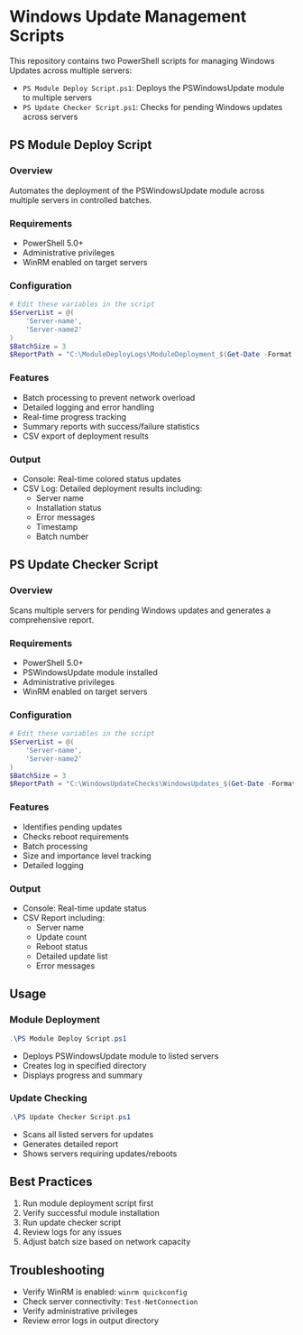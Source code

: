 # Windows Update Management Scripts

This repository contains two PowerShell scripts for managing Windows Updates across multiple servers:
- `PS Module Deploy Script.ps1`: Deploys the PSWindowsUpdate module to multiple servers
- `PS Update Checker Script.ps1`: Checks for pending Windows updates across servers

## PS Module Deploy Script

### Overview
Automates the deployment of the PSWindowsUpdate module across multiple servers in controlled batches.

### Requirements
- PowerShell 5.0+
- Administrative privileges
- WinRM enabled on target servers

### Configuration
```powershell
# Edit these variables in the script
$ServerList = @(
    'Server-name',
    'Server-name2'
)
$BatchSize = 3
$ReportPath = "C:\ModuleDeployLogs\ModuleDeployment_$(Get-Date -Format 'yyyyMMdd_HHmmss').csv"
```

### Features
- Batch processing to prevent network overload
- Detailed logging and error handling
- Real-time progress tracking
- Summary reports with success/failure statistics
- CSV export of deployment results

### Output
- Console: Real-time colored status updates
- CSV Log: Detailed deployment results including:
  - Server name
  - Installation status
  - Error messages
  - Timestamp
  - Batch number

## PS Update Checker Script

### Overview
Scans multiple servers for pending Windows updates and generates a comprehensive report.

### Requirements
- PowerShell 5.0+
- PSWindowsUpdate module installed
- Administrative privileges
- WinRM enabled on target servers

### Configuration
```powershell
# Edit these variables in the script
$ServerList = @(
    'Server-name',
    'Server-name2'
)
$BatchSize = 3
$ReportPath = "C:\WindowsUpdateChecks\WindowsUpdates_$(Get-Date -Format 'yyyyMMdd_HHmmss').csv"
```

### Features
- Identifies pending updates
- Checks reboot requirements
- Batch processing
- Size and importance level tracking
- Detailed logging

### Output
- Console: Real-time update status
- CSV Report including:
  - Server name
  - Update count
  - Reboot status
  - Detailed update list
  - Error messages

## Usage

### Module Deployment
```powershell
.\PS Module Deploy Script.ps1
```
- Deploys PSWindowsUpdate module to listed servers
- Creates log in specified directory
- Displays progress and summary

### Update Checking
```powershell
.\PS Update Checker Script.ps1
```
- Scans all listed servers for updates
- Generates detailed report
- Shows servers requiring updates/reboots

## Best Practices
1. Run module deployment script first
2. Verify successful module installation
3. Run update checker script
4. Review logs for any issues
5. Adjust batch size based on network capacity

## Troubleshooting
- Verify WinRM is enabled: `winrm quickconfig`
- Check server connectivity: `Test-NetConnection`
- Verify administrative privileges
- Review error logs in output directory
